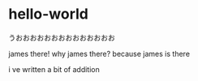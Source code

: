# hello-world
うおおおおおおおおおおおおおお

james there! why james there? because james is there 

i ve written a bit of addition
